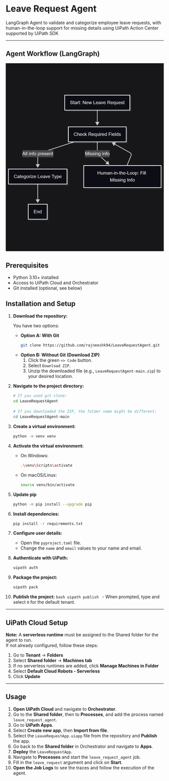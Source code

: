 # Leave Request Agent
LangGraph Agent to validate and categorize employee leave requests, with human-in-the-loop support for missing details using UiPath Action Center supported by UiPath SDK

---

## Agent Workflow (LangGraph)
![Agent Workflow](images/AgentFlow.png)

## Prerequisites

- Python 3.10+ installed
- Access to UiPath Cloud and Orchestrator
- Git installed (optional, see below)

## Installation and Setup

1.  **Download the repository:**

    You have two options:

    * **Option A: With Git**
        ```bash
        git clone https://github.com/rajneeshk94/LeaveRequestAgent.git
        ```
    * **Option B: Without Git (Download ZIP)**
        1.  Click the green `<> Code` button.
        2.  Select `Download ZIP`.
        3.  Unzip the downloaded file (e.g., `LeaveRequestAgent-main.zip`) to your desired location.

2.  **Navigate to the project directory:**
    ```bash
    # If you used git clone:
    cd LeaveRequestAgent

    # If you downloaded the ZIP, the folder name might be different:
    cd LeaveRequestAgent-main
    ```

3.  **Create a virtual environment:**
    ```bash
    python -m venv venv
    ```

4.  **Activate the virtual environment:**
    -   On Windows:
        ```bash
        .\venv\Scripts\activate
        ```
    -   On macOS/Linux:
        ```bash
        source venv/bin/activate
        ```

5. **Update pip**
    ```bash
    python -m pip install --upgrade pip
    ```

6.  **Install dependencies:**
    ```bash
    pip install -r requirements.txt
    ```

7.  **Configure user details:**
    -   Open the `pyproject.toml` file.
    -   Change the `name` and `email` values to your name and email.

8.  **Authenticate with UiPath:**
    ```bash
    uipath auth
    ```

9.  **Package the project:**
    ```bash
    uipath pack
    ```

10.  **Publish the project:**
    ```bash
    uipath publish
    ```
    -   When prompted, type and select `0` for the default tenant.

---

## UiPath Cloud Setup

**Note:** A **serverless runtime** must be assigned to the Shared folder for the agent to run.  
If not already configured, follow these steps:

1. Go to **Tenant** → **Folders**  
2. Select **Shared folder** → **Machines tab**  
3. If no serverless runtimes are added, click **Manage Machines in Folder**  
4. Select **Default Cloud Robots - Serverless**  
5. Click **Update**

---

## Usage

1.  **Open UiPath Cloud** and navigate to **Orchestrator**.
2.  Go to the **Shared folder**, then to **Processes**, and add the process named `leave_request_agent`.
3.  Go to **UiPath Apps**.
4.  Select **Create new app**, then **Import from file**.
5.  Select the `LeaveRequestApp.uiapp` file from the repository and **Publish** the app.
6.  Go back to the **Shared folder** in Orchestrator and navigate to **Apps**.
7.  **Deploy** the `LeaveRequestApp`.
8.  Navigate to **Processes** and start the `leave_request_agent` job.
9.  Fill in the `leave_request` argument and click on **Start**.
10. **Open the Job Logs** to see the traces and follow the execution of the agent.